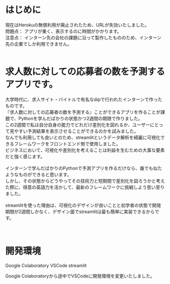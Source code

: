 # はじめに
現在はHerokuの無償利用が廃止されたため、URLが失効いたしました。<br>
問題点： アプリが重く、表示するのに時間がかかります。<br>
注意点： インターン先の会社の課題に沿って製作したもののため、インターン先の企業でしか利用できません。<br>
<br>
# 求人数に対しての応募者の数を予測するアプリです。
大学時代に、求人サイト・バイトルで有名なdipで行われたインターンで作ったものです。<br>
『求人数に対しての応募者の数を予測する』ことができるアプリを作ることが課題で、Pythonを学んだばかりの状態かつ2週間の期限で作りました。<br>
この2週間で私は自分自身の能力でどれだけ差別化を図れるか、ユーザーにとって見やすい予測結果を表示させることができるのかを試みました。
<br>
なんでも利用しても良いとのため、streamlitというデータ解析を綺麗に可視化できるフレームワークをフロントエンド側で使用しました。<br>
ビジネスにおいて、可視化や差別化を考えることは利益を生むための大事な要素だと強く感じます。<br>
<br>
インターンで学んだばかりのPythonで予測アプリを作るだけなら、誰でも似たようなものができると思います。<br>
しかし、その状態からどうやってその技術力と短期間で差別化を図ろうかと考えた際に、得意の英語力を活かして、最新のフレームワークに挑戦しよう思い至りました。<br>
<br>
streamlitを使った理由は、可視化のデザインが良いことと初学者の状態で開発期間が2週間しかなく、デザイン面でstreamlitは最も簡単に実装できるからです。<br>
<br>
<br>
# 開発環境
Google Colaboratory
VSCode
streamlit

Google Colaboratoryから途中でVSCodeに開発環境を変更いたしました。


